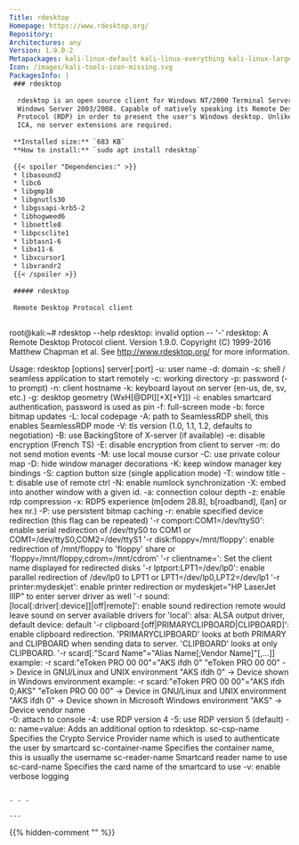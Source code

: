 ```yaml
---
Title: rdesktop
Homepage: https://www.rdesktop.org/
Repository: 
Architectures: any
Version: 1.9.0-2
Metapackages: kali-linux-default kali-linux-everything kali-linux-large 
Icon: /images/kali-tools-icon-missing.svg
PackagesInfo: |
 ### rdesktop
 
  rdesktop is an open source client for Windows NT/2000 Terminal Server and
  Windows Server 2003/2008. Capable of natively speaking its Remote Desktop
  Protocol (RDP) in order to present the user's Windows desktop. Unlike Citrix
  ICA, no server extensions are required.
 
 **Installed size:** `683 KB`  
 **How to install:** `sudo apt install rdesktop`  
 
 {{< spoiler "Dependencies:" >}}
 * libasound2 
 * libc6 
 * libgmp10
 * libgnutls30 
 * libgssapi-krb5-2 
 * libhogweed6
 * libnettle8
 * libpcsclite1 
 * libtasn1-6 
 * libx11-6
 * libxcursor1 
 * libxrandr2
 {{< /spoiler >}}
 
 ##### rdesktop
 
 Remote Desktop Protocol client
 
 ```
 root@kali:~# rdesktop --help
 rdesktop: invalid option -- '-'
 rdesktop: A Remote Desktop Protocol client.
 Version 1.9.0. Copyright (C) 1999-2016 Matthew Chapman et al.
 See http://www.rdesktop.org/ for more information.
 
 Usage: rdesktop [options] server[:port]
    -u: user name
    -d: domain
    -s: shell / seamless application to start remotely
    -c: working directory
    -p: password (- to prompt)
    -n: client hostname
    -k: keyboard layout on server (en-us, de, sv, etc.)
    -g: desktop geometry (WxH[@DPI][+X[+Y]])
    -i: enables smartcard authentication, password is used as pin
    -f: full-screen mode
    -b: force bitmap updates
    -L: local codepage
    -A: path to SeamlessRDP shell, this enables SeamlessRDP mode
    -V: tls version (1.0, 1.1, 1.2, defaults to negotiation)
    -B: use BackingStore of X-server (if available)
    -e: disable encryption (French TS)
    -E: disable encryption from client to server
    -m: do not send motion events
    -M: use local mouse cursor
    -C: use private colour map
    -D: hide window manager decorations
    -K: keep window manager key bindings
    -S: caption button size (single application mode)
    -T: window title
    -t: disable use of remote ctrl
    -N: enable numlock synchronization
    -X: embed into another window with a given id.
    -a: connection colour depth
    -z: enable rdp compression
    -x: RDP5 experience (m[odem 28.8], b[roadband], l[an] or hex nr.)
    -P: use persistent bitmap caching
    -r: enable specified device redirection (this flag can be repeated)
          '-r comport:COM1=/dev/ttyS0': enable serial redirection of /dev/ttyS0 to COM1
              or      COM1=/dev/ttyS0,COM2=/dev/ttyS1
          '-r disk:floppy=/mnt/floppy': enable redirection of /mnt/floppy to 'floppy' share
              or   'floppy=/mnt/floppy,cdrom=/mnt/cdrom'
          '-r clientname=<client name>': Set the client name displayed
              for redirected disks
          '-r lptport:LPT1=/dev/lp0': enable parallel redirection of /dev/lp0 to LPT1
              or      LPT1=/dev/lp0,LPT2=/dev/lp1
          '-r printer:mydeskjet': enable printer redirection
              or      mydeskjet="HP LaserJet IIIP" to enter server driver as well
          '-r sound:[local[:driver[:device]]|off|remote]': enable sound redirection
                      remote would leave sound on server
                      available drivers for 'local':
                      alsa:	ALSA output driver, default device: default
          '-r clipboard:[off|PRIMARYCLIPBOARD|CLIPBOARD]': enable clipboard
                       redirection.
                       'PRIMARYCLIPBOARD' looks at both PRIMARY and CLIPBOARD
                       when sending data to server.
                       'CLIPBOARD' looks at only CLIPBOARD.
          '-r scard[:"Scard Name"="Alias Name[;Vendor Name]"[,...]]
           example: -r scard:"eToken PRO 00 00"="AKS ifdh 0"
                    "eToken PRO 00 00" -> Device in GNU/Linux and UNIX environment
                    "AKS ifdh 0"       -> Device shown in Windows environment 
           example: -r scard:"eToken PRO 00 00"="AKS ifdh 0;AKS"
                    "eToken PRO 00 00" -> Device in GNU/Linux and UNIX environment
                    "AKS ifdh 0"       -> Device shown in Microsoft Windows environment 
                    "AKS"              -> Device vendor name                 
    -0: attach to console
    -4: use RDP version 4
    -5: use RDP version 5 (default)
    -o: name=value: Adds an additional option to rdesktop.
            sc-csp-name        Specifies the Crypto Service Provider name which
                               is used to authenticate the user by smartcard
            sc-container-name  Specifies the container name, this is usually the username
            sc-reader-name     Smartcard reader name to use
            sc-card-name       Specifies the card name of the smartcard to use
    -v: enable verbose logging
 
 ```
 
 - - -
 
---
```

{{% hidden-comment "<!--Do not edit anything above this line-->" %}}
